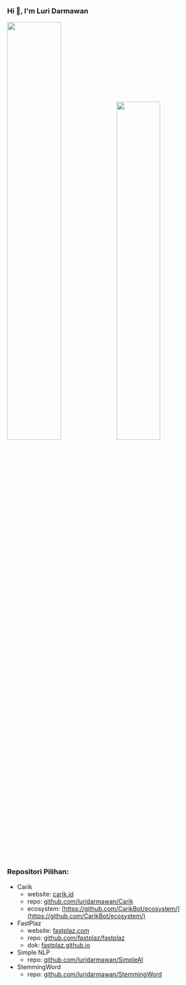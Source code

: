 ### Hi 👋, I'm Luri Darmawan


<p float="left">
  <img src="https://github-readme-stats.vercel.app/api?username=luridarmawan&show_icons=true" width="50%">
  <img src="https://github-readme-stats.vercel.app/api/top-langs/?username=luridarmawan&layout=compact&hide=html,css" width="45%">
</op>

### Repositori Pilihan:

- Carik
  - website: [carik.id](https://carik.id)
  - repo: [github.com/luridarmawan/Carik](https://github.com/luridarmawan/Carik)
  - ecosystem: [https://github.com/CarikBot/ecosystem/](https://github.com/CarikBot/ecosystem/)
- FastPlaz
  - website: [fastplaz.com](https://fastplaz.com)
  - repo: [github.com/fastplaz/fastplaz](https://github.com/fastplaz/fastplaz)
  - dok: [fastplaz.github.io](https://fastplaz.github.io)
- Simple NLP
  - repo: [github.com/luridarmawan/SimpleAI](https://github.com/luridarmawan/SimpleAI)
- StemmingWord
  - repo: [github.com/luridarmawan/StemmingWord](https://github.com/luridarmawan/StemmingWord)




<!--
**luridarmawan/luridarmawan** is a ✨ _special_ ✨ repository because its `README.md` (this file) appears on your GitHub profile.

Here are some ideas to get you started:

- 🔭 I’m currently working on ...
- 🌱 I’m currently learning ...
- 👯 I’m looking to collaborate on ...
- 🤔 I’m looking for help with ...
- 💬 Ask me about ...
- 📫 How to reach me: ...
- 😄 Pronouns: ...
- ⚡ Fun fact: ...
-->

